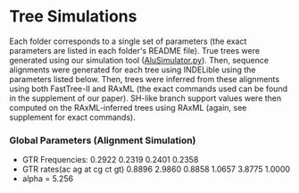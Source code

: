 # Tree Simulations #
Each folder corresponds to a single set of parameters (the exact parameters are listed in each folder's README file). True trees were generated using our simulation tool ([AluSimulator.py](../tools/AluSimulator.py)). Then, sequence alignments were generated for each tree using INDELible using the parameters listed below. Then, trees were inferred from these alignments using both FastTree-II and RAxML (the exact commands used can be found in the supplement of our paper). SH-like branch support values were then computed on the RAxML-inferred trees using RAxML (again, see supplement for exact commands).

### Global Parameters (Alignment Simulation) ###
* GTR Frequencies: 0.2922 0.2319 0.2401 0.2358
* GTR rates(ac ag at cg ct gt) 0.8896 2.9860 0.8858 1.0657 3.8775 1.0000
* alpha = 5.256

